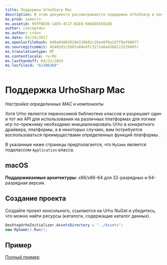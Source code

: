 ```yaml
---
title: Поддержка UrhoSharp Mac
description: В этом документе рассматривается поддержка UrhoSharp в macOS. Он описывает, как создать проект и ссылки на пример кода.
ms.prod: xamarin
ms.assetid: 95FFBD36-14E9-4C17-B1E8-9A04E81E824D
author: conceptdev
ms.author: crdun
ms.date: 03/29/2017
ms.openlocfilehash: 6d0a048020284319682c1bee0f9a1d7f9af00977
ms.sourcegitcommit: 4b402d1c508fa84e4fc3171a6e43b811323948fc
ms.translationtype: MT
ms.contentlocale: ru-RU
ms.lasthandoff: 04/23/2019
ms.locfileid: "61386368"
---
```

# <a name="urhosharp-mac-support"></a>Поддержка UrhoSharp Mac

_Настройка определенных MAC и компоненты_

Хотя Urho является переносимой библиотеке классов и разрешает один и тот же API для использования на различных платформах для логики игр по-прежнему необходимо инициализировать Urho в конкретного драйвера, платформы, а в некоторых случаях, вам потребуется воспользоваться преимуществами определенных функций платформы .

В указанные ниже страницы предполагается, что `MyGame` является подклассом `Application` класса.

## <a name="macos"></a>macOS

**Поддерживаемые архитектуры:** x86/x86-64 для 32-разрядных и 64-разрядная версия.

## <a name="creating-a-project"></a>Создание проекта

Создайте проект консольного, ссылаются на Urho NuGet и убедитесь, что можно найти ресурсы (каталоги, содержащие каталог данных).

```csharp
DesktopUrhoInitializer.AssetsDirectory = "../Assets";
new MyGame().Run();
```

## <a name="example"></a>Пример

[Полный пример](https://github.com/xamarin/urho-samples/tree/master/FeatureSamples/Cocoa)


